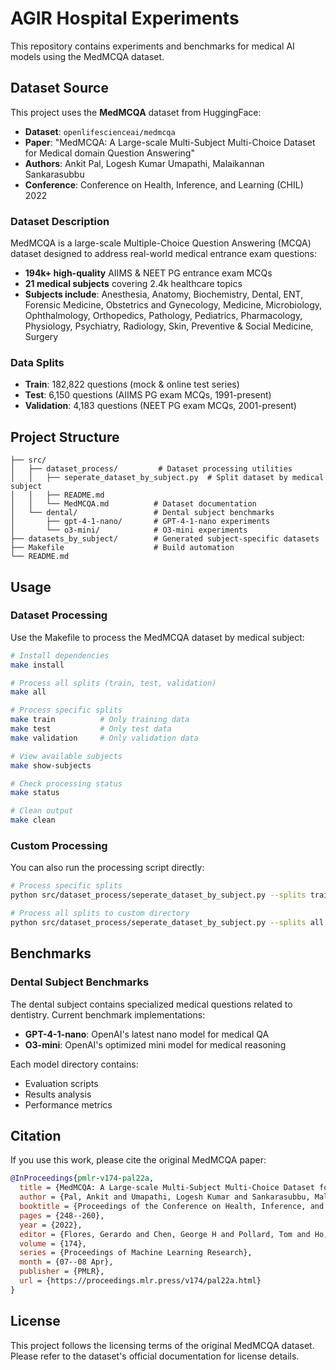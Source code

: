 # AGIR Hospital Experiments

This repository contains experiments and benchmarks for medical AI models using the MedMCQA dataset.

## Dataset Source

This project uses the **MedMCQA** dataset from HuggingFace:
- **Dataset**: `openlifescienceai/medmcqa`
- **Paper**: "MedMCQA: A Large-scale Multi-Subject Multi-Choice Dataset for Medical domain Question Answering"
- **Authors**: Ankit Pal, Logesh Kumar Umapathi, Malaikannan Sankarasubbu
- **Conference**: Conference on Health, Inference, and Learning (CHIL) 2022

### Dataset Description
MedMCQA is a large-scale Multiple-Choice Question Answering (MCQA) dataset designed to address real-world medical entrance exam questions:
- **194k+ high-quality** AIIMS & NEET PG entrance exam MCQs
- **21 medical subjects** covering 2.4k healthcare topics
- **Subjects include**: Anesthesia, Anatomy, Biochemistry, Dental, ENT, Forensic Medicine, Obstetrics and Gynecology, Medicine, Microbiology, Ophthalmology, Orthopedics, Pathology, Pediatrics, Pharmacology, Physiology, Psychiatry, Radiology, Skin, Preventive & Social Medicine, Surgery

### Data Splits
- **Train**: 182,822 questions (mock & online test series)
- **Test**: 6,150 questions (AIIMS PG exam MCQs, 1991-present)
- **Validation**: 4,183 questions (NEET PG exam MCQs, 2001-present)

## Project Structure

```
├── src/
│   ├── dataset_process/         # Dataset processing utilities
│   │   ├── seperate_dataset_by_subject.py  # Split dataset by medical subject
│   │   ├── README.md
│   │   └── MedMCQA.md          # Dataset documentation
│   └── dental/                 # Dental subject benchmarks
│       ├── gpt-4-1-nano/       # GPT-4-1-nano experiments
│       └── o3-mini/            # O3-mini experiments
├── datasets_by_subject/        # Generated subject-specific datasets
├── Makefile                    # Build automation
└── README.md
```

## Usage

### Dataset Processing

Use the Makefile to process the MedMCQA dataset by medical subject:

```bash
# Install dependencies
make install

# Process all splits (train, test, validation)
make all

# Process specific splits
make train          # Only training data
make test           # Only test data
make validation     # Only validation data

# View available subjects
make show-subjects

# Check processing status
make status

# Clean output
make clean
```

### Custom Processing

You can also run the processing script directly:

```bash
# Process specific splits
python src/dataset_process/seperate_dataset_by_subject.py --splits train test --output-dir my_output

# Process all splits to custom directory
python src/dataset_process/seperate_dataset_by_subject.py --splits all --output-dir custom_datasets
```

## Benchmarks

### Dental Subject Benchmarks

The dental subject contains specialized medical questions related to dentistry. Current benchmark implementations:

- **GPT-4-1-nano**: OpenAI's latest nano model for medical QA
- **O3-mini**: OpenAI's optimized mini model for medical reasoning

Each model directory contains:
- Evaluation scripts
- Results analysis
- Performance metrics

## Citation

If you use this work, please cite the original MedMCQA paper:

```bibtex
@InProceedings{pmlr-v174-pal22a,
  title = {MedMCQA: A Large-scale Multi-Subject Multi-Choice Dataset for Medical domain Question Answering},
  author = {Pal, Ankit and Umapathi, Logesh Kumar and Sankarasubbu, Malaikannan},
  booktitle = {Proceedings of the Conference on Health, Inference, and Learning},
  pages = {248--260},
  year = {2022},
  editor = {Flores, Gerardo and Chen, George H and Pollard, Tom and Ho, Joyce C and Naumann, Tristan},
  volume = {174},
  series = {Proceedings of Machine Learning Research},
  month = {07--08 Apr},
  publisher = {PMLR},
  url = {https://proceedings.mlr.press/v174/pal22a.html}
}
```

## License

This project follows the licensing terms of the original MedMCQA dataset. Please refer to the dataset's official documentation for license details.
